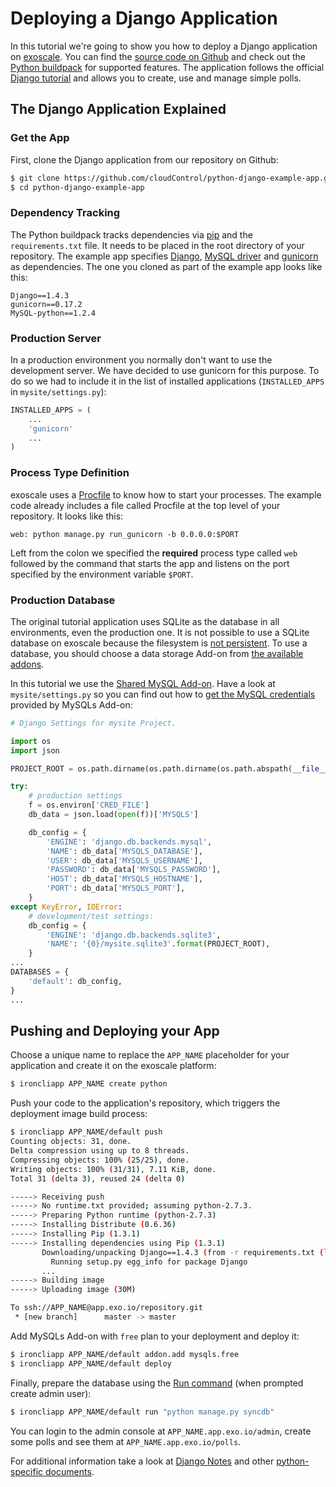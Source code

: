 # Deploying a Django Application

In this tutorial we're going to show you how to deploy a Django application on [exoscale]. You can find the [source code on Github][example-app] and check out the [Python buildpack][python buildpack] for supported features. The application follows the official [Django tutorial] and allows you to create, use and manage simple polls.

## The Django Application Explained

### Get the App

First, clone the Django application from our repository on Github:

~~~bash
$ git clone https://github.com/cloudControl/python-django-example-app.git
$ cd python-django-example-app
~~~

### Dependency Tracking

The Python buildpack tracks dependencies via [pip] and the `requirements.txt` file. It needs to be placed in the root directory of your repository. The example app specifies [Django][django], [MySQL driver][mysql-driver] and [gunicorn] as dependencies. The one you cloned as part of the example app looks like this:

~~~
Django==1.4.3
gunicorn==0.17.2
MySQL-python==1.2.4
~~~

### Production Server

In a production environment you normally don't want to use the development server. We have decided to use gunicorn for this purpose. To do so we had to include it in the list of installed applications (`INSTALLED_APPS` in `mysite/settings.py`):

~~~python
INSTALLED_APPS = (
    ...
    'gunicorn'
    ...
)
~~~

### Process Type Definition

exoscale uses a [Procfile] to know how to start your processes. The example code already includes a file called Procfile at the top level of your repository. It looks like this:

~~~
web: python manage.py run_gunicorn -b 0.0.0.0:$PORT
~~~

Left from the colon we specified the **required** process type called `web` followed by the command that starts the app and listens on the port specified by the environment variable `$PORT`.

### Production Database

The original tutorial application uses SQLite as the database in all environments, even the production one. It is not possible to use a SQLite database on exoscale because the filesystem is [not persistent][filesystem]. To use a database, you should choose a data storage Add-on from [the available addons][data-storage-addons].

In this tutorial we use the [Shared MySQL Add-on][mysqls]. Have a look at `mysite/settings.py` so you can find out how to [get the MySQL credentials][get-conf] provided by MySQLs Add-on:

~~~python
# Django Settings for mysite Project.

import os
import json

PROJECT_ROOT = os.path.dirname(os.path.dirname(os.path.abspath(__file__)))

try:
    # production settings
    f = os.environ['CRED_FILE']
    db_data = json.load(open(f))['MYSQLS']

    db_config = {
        'ENGINE': 'django.db.backends.mysql',
        'NAME': db_data['MYSQLS_DATABASE'],
        'USER': db_data['MYSQLS_USERNAME'],
        'PASSWORD': db_data['MYSQLS_PASSWORD'],
        'HOST': db_data['MYSQLS_HOSTNAME'],
        'PORT': db_data['MYSQLS_PORT'],
    }
except KeyError, IOError:
    # development/test settings:
    db_config = {
        'ENGINE': 'django.db.backends.sqlite3',
        'NAME': '{0}/mysite.sqlite3'.format(PROJECT_ROOT),
    }
...
DATABASES = {
    'default': db_config,
}
...
~~~

## Pushing and Deploying your App

Choose a unique name to replace the `APP_NAME` placeholder for your application and create it on the exoscale platform: 

~~~bash
$ ironcliapp APP_NAME create python
~~~

Push your code to the application's repository, which triggers the deployment image build process:

~~~bash
$ ironcliapp APP_NAME/default push
Counting objects: 31, done.
Delta compression using up to 8 threads.
Compressing objects: 100% (25/25), done.
Writing objects: 100% (31/31), 7.11 KiB, done.
Total 31 (delta 3), reused 24 (delta 0)

-----> Receiving push
-----> No runtime.txt provided; assuming python-2.7.3.
-----> Preparing Python runtime (python-2.7.3)
-----> Installing Distribute (0.6.36)
-----> Installing Pip (1.3.1)
-----> Installing dependencies using Pip (1.3.1)
       Downloading/unpacking Django==1.4.3 (from -r requirements.txt (line 1))
         Running setup.py egg_info for package Django
       ...
-----> Building image
-----> Uploading image (30M)

To ssh://APP_NAME@app.exo.io/repository.git
 * [new branch]      master -> master
~~~

Add MySQLs Add-on with `free` plan to your deployment and deploy it:
~~~bash
$ ironcliapp APP_NAME/default addon.add mysqls.free
$ ironcliapp APP_NAME/default deploy
~~~

Finally, prepare the database using the [Run command][ssh-session] (when prompted create admin user):

~~~bash
$ ironcliapp APP_NAME/default run "python manage.py syncdb"
~~~

You can login to the admin console at `APP_NAME.app.exo.io/admin`, create some polls and see them at `APP_NAME.app.exo.io/polls`.

For additional information take a look at [Django Notes][django-notes] and other [python-specific documents][python-guides].

[django]: https://www.djangoproject.com/
[exoscale]: http://www.exoscale.ch
[exoscale-doc-user]: https://community.exoscale.ch/apps/documentation/#user-accounts
[exoscale-doc-cmdline]: https://community.exoscale.ch/apps/documentation/#command-line-client-web-console-and-api
[Procfile]: https://community.exoscale.ch/apps/documentation/#buildpacks-and-the-procfile
[git]: https://help.github.com/articles/set-up-git
[filesystem]: https://community.exoscale.ch/apps/documentation/#non-persistent-filesystem
[data-storage-addons]: https://community.exoscale.ch/apps/addons/
[mysqls]: https://community.exoscale.ch/tutorial/mysqls-add-on/
[example-app]: https://github.com/cloudControl/python-django-example-app
[django-notes]: https://community.exoscale.ch/tutorial/python-app-django-notes
[get-conf]: https://community.exoscale.ch/tutorial/python-app-add-on-credentials
[Django tutorial]: https://docs.djangoproject.com/en/1.4/intro/tutorial01/
[python-guides]: https://community.exoscale.ch/tutorials/tagged/python
[python buildpack]: https://github.com/cloudControl/buildpack-python
[pip]: http://www.pip-installer.org/
[gunicorn]: http://gunicorn.org/
[worker]: https://community.exoscale.ch/apps/documentation/#scheduled-jobs-and-background-workers
[db-commit]: https://github.com/cloudControl/python-django-example-app/commit/983f45e46ce0707476cec167ea062e19adcb53c9
[ssh-session]: https://community.exoscale.ch/apps/documentation/#secure-shell-ssh
[mysql-driver]: https://pypi.python.org/pypi/MySQL-python/1.2.4
